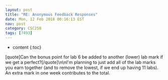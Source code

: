 ```yaml
---
layout: post
title: "RE: Anonymous Feedback Responses"
date: Mon, 12 Feb 2018 00:16:13 EST
nav: post
category: CSC258
tags: [7493]
---
```


* content
{:toc}

[quote]Can the bonus point for lab 6 be added to another (lower) lab mark if we get a perfect?[/quote]\n\nI'm planning to just add all of the lab marks you earn together (and to remove the lowest, if we end up having 11 labs). An extra mark in one week contributes to the total.
<!-- more -->
<p></p>
